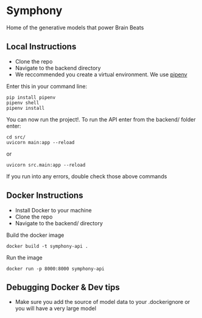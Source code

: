 # Symphony
Home of the generative models that power Brain Beats

## Local Instructions
* Clone the repo
* Navigate to the backend directory
* We reccommended you create a virtual environment. We use [pipenv](https://pypi.org/project/pipenv/)

Enter this in your command line:
```
pip install pipenv
pipenv shell
pipenv install
```
You can now run the project!. To run the API enter from the backend/ folder enter:
```
cd src/
uvicorn main:app --reload
```
or
```
uvicorn src.main:app --reload
```

If you run into any errors, double check those above commands

## Docker Instructions
* Install Docker to your machine
* Clone the repo
* Navigate to the backend/ directory

Build the docker image
```
docker build -t symphony-api .
```

Run the image
```
docker run -p 8000:8000 symphony-api
```

## Debugging Docker & Dev tips
* Make sure you add the source of model data to your .dockerignore or you will have a very large model

